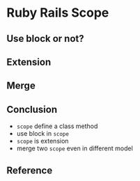 # Ruby Rails Scope

## Use block or not?

## Extension

## Merge

## Conclusion

- `scope` define a class method
- use block in `scope`
- `scope` is extension
- merge two `scope` even in different model

## Reference
